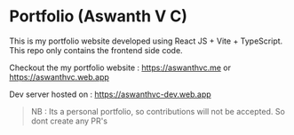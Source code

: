 # Portfolio (Aswanth V C)

This is my portfolio website developed using React JS + Vite + TypeScript. This repo only contains the frontend side code. 

Checkout the my portfolio website : https://aswanthvc.me or https://aswanthvc.web.app

Dev server hosted on : https://aswanthvc-dev.web.app

> NB : Its a personal portfolio, so contributions will not be accepted. So dont create any PR's